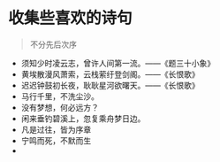 # 收集些喜欢的诗句

> 不分先后次序



- 须知少时凌云志，曾许人间第一流。——《题三十小象》
- 黄埃散漫风萧索，云栈萦纡登剑阁。——《长恨歌》
- 迟迟钟鼓初长夜，耿耿星河欲曙天。——《长恨歌》
- 马行千里，不洗尘沙。
- 没有梦想，何必远方？
- 闲来垂钓碧溪上，忽复乘舟梦日边。
- 凡是过往，皆为序章
- 宁鸣而死，不默而生
- 